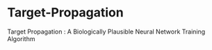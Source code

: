 # Target-Propagation
Target Propagation : A Biologically Plausible Neural Network Training Algorithm
